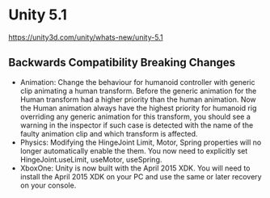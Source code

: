# Unity 5.1

https://unity3d.com/unity/whats-new/unity-5.1

## Backwards Compatibility Breaking Changes



*   Animation: Change the behaviour for humanoid controller with generic clip animating a human transform. Before the generic animation for the Human transform had a higher priority than the human animation. Now the Human animation always have the highest priority for humanoid rig overriding any generic animation for this transform, you should see a warning in the inspector if such case is detected with the name of the faulty animation clip and which transform is affected.
*   Physics: Modifying the HingeJoint Limit, Motor, Spring properties will no longer automatically enable the them. You now need to explicitly set HingeJoint.useLimit, useMotor, useSpring.
*   XboxOne: Unity is now built with the April 2015 XDK. You will need to install the April 2015 XDK on your PC and use the same or later recovery on your console.
